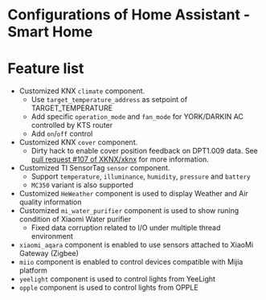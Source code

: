 Configurations of Home Assistant - Smart Home
=======

# Feature list
- Customized KNX `climate` component. 
    * Use `target_temperature_address` as setpoint of TARGET_TEMPERATURE
    * Add specific `operation_mode` and `fan_mode` for YORK/DARKIN AC controlled by KTS router
    * Add `on`/`off` control
- Customized KNX `cover` component.
    * Dirty hack to enable cover position feedback on DPT1.009 data. See [pull request #107 of XKNX/xknx](https://github.com/XKNX/xknx/pull/107) for more information.
- Customized TI SensorTag `sensor` component.
    * Support `temperature`, `illuminance`, `humidity`, `pressure` and `battery`
    * `MC350` variant is also supported
- Customized `HeWeather` component is used to display Weather and Air quality information
- Customized `mi_water_purifier` component is used to show runing condition of Xiaomi Water purifier
    * Fixed data corruption related to I/O under multiple thread environment
- `xiaomi_aqara` component is enabled to use sensors attached to XiaoMi Gateway (Zigbee)
- `miio` component is enabled to control devices compatible with Mijia platform
- `yeelight` component is used to control lights from YeeLight
- `opple` component is used to control lights from OPPLE